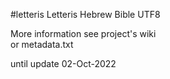 #letteris
Letteris Hebrew Bible UTF8 <br>

More information see project's wiki <br>
or metadata.txt <br>

until update 02-Oct-2022


